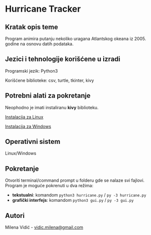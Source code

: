 # Hurricane Tracker

## Kratak opis teme

Program animira putanju nekoliko uragana Atlantskog okeana iz 2005. godine na osnovu datih podataka. 

## Jezici i tehnologije korišćene u izradi

Programski jezik: Python3

Korišćene biblioteke: csv, turtle, tkinter, kivy

## Potrebni alati za pokretanje

Neophodno je imati instaliranu **kivy** biblioteku.

[Instalacija za Linux](https://kivy.org/doc/stable/installation/installation-linux.html)

[Instalacija za Windows](https://kivy.org/doc/stable/installation/installation-windows.html)

## Operativni sistem

Linux/Windows

## Pokretanje

Otvoriti terminal/command prompt u folderu gde se nalaze svi fajlovi.
Program je moguće pokrenuti u dva režima:

* **tekstualni**: komandom `python3 hurricane.py` / `py -3 hurricane.py`
* **grafički interfejs**: komandom `python3 gui.py` / `py -3 gui.py`

## Autori

Milena Vidić - vidic.milena@gmail.com
